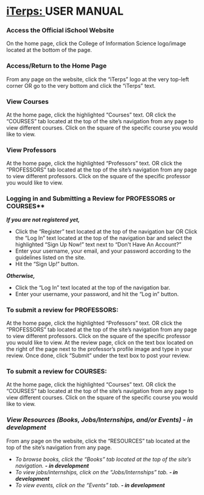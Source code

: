 # <a href='https://cutt.ly/iTerps'>iTerps: </a>USER MANUAL

### Access the Official iSchool Website
On the home page, click the College of Information Science logo/image located at the bottom of the page.

### Access/Return to the Home Page
From any page on the website, click the “iTerps” logo at the very top-left corner OR  go to the very bottom and click the “iTerps” text.

### View Courses
At the home page, click the highlighted “Courses” text.
OR click the “COURSES” tab located at the top of the site’s navigation from any page to view different courses.
Click on the square of the specific course you would like to view.

### View Professors
At the home page, click the highlighted “Professors” text.
OR click the “PROFESSORS” tab located at the top of the site’s navigation from any page to view different professors.
Click on the square of the specific professor you would like to view.

### Logging in and Submitting a Review for PROFESSORS or COURSES**
***If you are not registered yet,***
- Click the “Register” text located at the top of the navigation bar 
OR Click the “Log In” text located at the top of the navigation bar and select the highlighted “Sign Up Now!” text next to “Don't Have An Account?” 
- Enter your username, your email, and your password according to the guidelines listed on the site.
- Hit the “Sign Up!” button.


***Otherwise,***
- Click the “Log In” text located at the top of the navigation bar. 
- Enter your username, your password, and hit the “Log in” button.

### To submit a review for PROFESSORS:
At the home page, click the highlighted “Professors”  text.
OR click the “PROFESSORS” tab located at the top of the site’s navigation from any page to view different professors.
Click on the square of the specific professor you would like to view.
At the review page, click on the text box located on the right of the page next to the professor’s profile image and type in your review. 
Once done, click “Submit” under the text box to post your review. 

### To submit a review for COURSES:
At the home page, click the highlighted “Courses” text.
OR click the “COURSES” tab located at the top of the site’s navigation from any page to view different courses.
Click on the square of the specific course you would like to view.


### *View Resources (Books, Jobs/Internships, and/or Events)* ***- in development***
From any page on the website, click the “RESOURCES” tab located at the top of the site’s navigation from any page.

- *To browse books, click the “Books” tab located at the top of the site’s navigation.* ***- in development***
- *To view jobs/internships, click on the “Jobs/Internships” tab.* ***- in development***
- *To view events, click on the “Events” tab.* ***- in development***


